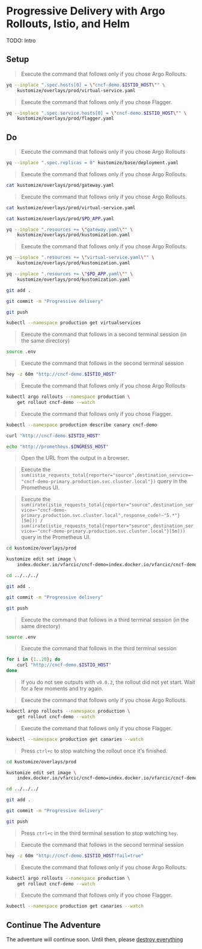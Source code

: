 # Progressive Delivery with Argo Rollouts, Istio, and Helm

TODO: Intro

## Setup

> Execute the command that follows only if you chose Argo Rollouts.

```sh
yq --inplace ".spec.hosts[0] = \"cncf-demo.$ISTIO_HOST\"" \
    kustomize/overlays/prod/virtual-service.yaml
```

> Execute the command that follows only if you chose Flagger.

```sh
yq --inplace ".spec.service.hosts[0] = \"cncf-demo.$ISTIO_HOST\"" \
    kustomize/overlays/prod/flagger.yaml
```

## Do

> Execute the command that follows only if you chose Argo Rollouts

```bash
yq --inplace ".spec.replicas = 0" kustomize/base/deployment.yaml
```

> Execute the command that follows only if you chose Argo Rollouts.

```sh
cat kustomize/overlays/prod/gateway.yaml
```

> Execute the command that follows only if you chose Argo Rollouts.

```sh
cat kustomize/overlays/prod/virtual-service.yaml

cat kustomize/overlays/prod/$PD_APP.yaml

yq --inplace ".resources += \"gateway.yaml\"" \
    kustomize/overlays/prod/kustomization.yaml
```

> Execute the command that follows only if you chose Argo Rollouts.

```sh
yq --inplace ".resources += \"virtual-service.yaml\"" \
    kustomize/overlays/prod/kustomization.yaml

yq --inplace ".resources += \"$PD_APP.yaml\"" \
    kustomize/overlays/prod/kustomization.yaml

git add .

git commit -m "Progressive delivery"

git push

kubectl --namespace production get virtualservices
```

> Execute the command that follows in a second terminal session (in the same directory)

```sh
source .env
```

> Execute the command that follows in the second terminal session

```sh
hey -z 60m "http://cncf-demo.$ISTIO_HOST"
```

> Execute the command that follows only if you chose Argo Rollouts

```sh
kubectl argo rollouts --namespace production \
    get rollout cncf-demo --watch
```

> Execute the command that follows only if you chose Flagger.

```sh
kubectl --namespace production describe canary cncf-demo

curl "http://cncf-demo.$ISTIO_HOST"

echo "http://prometheus.$INGRESS_HOST"
```

> Open the URL from the output in a browser.

> Execute the `sum(istio_requests_total{reporter="source",destination_service=~"cncf-demo-primary.production.svc.cluster.local"})` query in the Prometheus UI.

> Execute the `sum(irate(istio_requests_total{reporter="source",destination_service=~"cncf-demo-primary.production.svc.cluster.local",response_code!~"5.*"}[5m])) / sum(irate(istio_requests_total{reporter="source",destination_service=~"cncf-demo-primary.production.svc.cluster.local"}[5m]))` query in the Prometheus UI.

```sh
cd kustomize/overlays/prod

kustomize edit set image \
    index.docker.io/vfarcic/cncf-demo=index.docker.io/vfarcic/cncf-demo:v0.0.2

cd ../../../

git add .

git commit -m "Progressive delivery"

git push
```

> Execute the command that follows in a third terminal session (in the same directory)

```sh
source .env
```

> Execute the command that follows in the third terminal session

```sh
for i in {1..20}; do
    curl "http://cncf-demo.$ISTIO_HOST"
done
```

> If you do not see outputs with `v0.0.2`, the rollout did not yet start. Wait for a few moments and try again.

> Execute the command that follows only if you chose Argo Rollouts.

```sh
kubectl argo rollouts --namespace production \
    get rollout cncf-demo --watch
```

> Execute the command that follows only if you chose Flagger.

```sh
kubectl --namespace production get canaries --watch
```

> Press `ctrl+c` to stop watching the rollout once it's finished.

```sh
cd kustomize/overlays/prod

kustomize edit set image \
    index.docker.io/vfarcic/cncf-demo=index.docker.io/vfarcic/cncf-demo:v0.0.3

cd ../../../

git add .

git commit -m "Progressive delivery"

git push
```

> Press `ctrl+c` in the third terminal sesstion to stop watching `hey`.

> Execute the command that follows in the second terminal session

```sh
hey -z 60m "http://cncf-demo.$ISTIO_HOST?fail=true"
```

> Execute the command that follows only if you chose Argo Rollouts.

```sh
kubectl argo rollouts --namespace production \
    get rollout cncf-demo --watch
```

> Execute the command that follows only if you chose Flagger.

```sh
kubectl --namespace production get canaries --watch
```

## Continue The Adventure

The adventure will continue soon. Until then, please [destroy everything](../destroy/observability.md)

